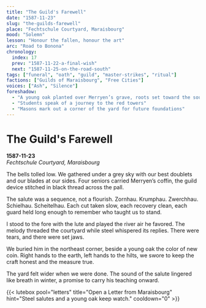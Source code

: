 ```yaml
---
title: "The Guild's Farewell"
date: "1587-11-23"
slug: "the-guilds-farewell"
place: "Fechtschule Courtyard, Maraisbourg"
mood: "Solemn"
lesson: "Honour the fallen, honour the art"
arc: "Road to Bonona"
chronology:
  index: 17
  prev: "1587-11-22-a-final-wish"
  next: "1587-11-25-on-the-road-south"
tags: ["funeral", "oath", "guild", "master-strikes", "ritual"]
factions: ["Guilds of Maraisbourg", "Free Cities"]
voices: ["Ash", "Silence"]
foreshadow:
  - "A young oak planted over Merryen’s grave, roots set toward the south"
  - "Students speak of a journey to the red towers"
  - "Masons mark out a corner of the yard for future foundations"
---
```


# The Guild's Farewell  
**1587-11-23**  
*Fechtschule Courtyard, Maraisbourg*

The bells tolled low. We gathered under a grey sky with our best doublets and our blades at our sides. Four seniors carried Merryen’s coffin, the guild device stitched in black thread across the pall.

The salute was a sequence, not a flourish. Zornhau. Krumphau. Zwerchhau. Schielhau. Scheitelhau. Each cut taken slow, each recovery clean, each guard held long enough to remember who taught us to stand.

I stood to the fore with the lute and played the river air he favored. The melody threaded the courtyard while steel whispered its replies. There were tears, and there were set jaws.

We buried him in the northeast corner, beside a young oak the color of new coin. Right hands to the earth, left hands to the hilts, we swore to keep the craft honest and the measure true.

The yard felt wider when we were done. The sound of the salute lingered like breath in winter, a promise to carry his teaching onward.

{{< lutebox pool="letters" title="Open a Letter from Maraisbourg" hint="Steel salutes and a young oak keep watch." cooldown="0" >}}
